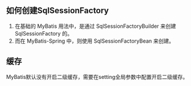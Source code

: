 ## 如何创建SqlSessionFactory
1) 在基础的 MyBatis 用法中，是通过 SqlSessionFactoryBuilder 来创建 SqlSessionFactory 的。 
2) 而在 MyBatis-Spring 中，则使用 SqlSessionFactoryBean 来创建。

## 缓存

MyBatis默认没有开启二级缓存，需要在setting全局参数中配置开启二级缓存。

